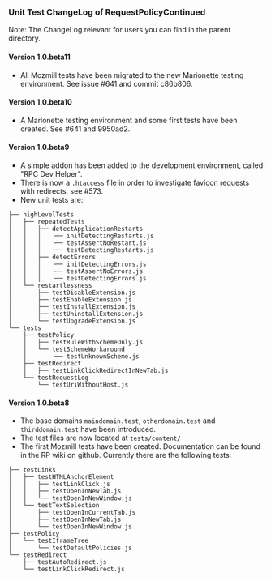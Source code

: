 ### Unit Test ChangeLog of RequestPolicyContinued

Note: The ChangeLog relevant for users you can find in the parent directory.

#### Version 1.0.beta11
* All Mozmill tests have been migrated to the new Marionette testing
  environment. See issue #641 and commit c86b806.


#### Version 1.0.beta10
* A Marionette testing environment and some first tests have been created.
  See #641 and 9950ad2.


#### Version 1.0.beta9
* A simple addon has been added to the development environment, called
  "RPC Dev Helper".
* There is now a `.htaccess` file in order to investigate favicon
  requests with redirects, see #573.
* New unit tests are:
```
├── highLevelTests
│   ├── repeatedTests
│   │   ├── detectApplicationRestarts
│   │   │   ├── initDetectingRestarts.js
│   │   │   ├── testAssertNoRestart.js
│   │   │   └── testDetectingRestarts.js
│   │   ├── detectErrors
│   │   │   ├── initDetectingErrors.js
│   │   │   ├── testAssertNoErrors.js
│   │   │   └── testDetectingErrors.js
│   └── restartlessness
│       ├── testDisableExtension.js
│       ├── testEnableExtension.js
│       ├── testInstallExtension.js
│       ├── testUninstallExtension.js
│       └── testUpgradeExtension.js
└── tests
    ├── testPolicy
    │   ├── testRuleWithSchemeOnly.js
    │   └── testSchemeWorkaround
    │       └── testUnknownScheme.js
    ├── testRedirect
    │   ├── testLinkClickRedirectInNewTab.js
    └── testRequestLog
        └── testUriWithoutHost.js
```


#### Version 1.0.beta8
* The base domains `maindomain.test`, `otherdomain.test` and `thirddomain.test`
  have been introduced.
* The test files are now located at `tests/content/`
* The first Mozmill tests have been created. Documentation can be found in the
  RP wiki on github. Currently there are the following tests:
```
├── testLinks
│   ├── testHTMLAnchorElement
│   │   ├── testLinkClick.js
│   │   ├── testOpenInNewTab.js
│   │   └── testOpenInNewWindow.js
│   └── testTextSelection
│       ├── testOpenInCurrentTab.js
│       ├── testOpenInNewTab.js
│       └── testOpenInNewWindow.js
├── testPolicy
│   └── testIframeTree
│       └── testDefaultPolicies.js
└── testRedirect
    ├── testAutoRedirect.js
    └── testLinkClickRedirect.js
```

